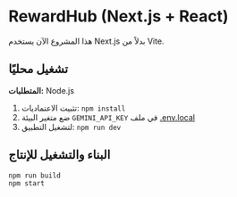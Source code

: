 # RewardHub (Next.js + React)

هذا المشروع الآن يستخدم Next.js بدلاً من Vite.

## تشغيل محليًا

**المتطلبات:** Node.js

1. تثبيت الاعتماديات:
   `npm install`
2. ضع متغير البيئة `GEMINI_API_KEY` في ملف [.env.local](.env.local)
3. لتشغيل التطبيق:
   `npm run dev`

## البناء والتشغيل للإنتاج

```bash
npm run build
npm start
```
